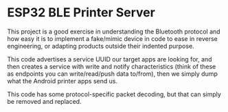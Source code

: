 # ESP32 BLE Printer Server

This project is a good exercise in understanding the Bluetooth protocol and how easy it is to implement a fake/mimic device in code to ease in reverse engineering, or adapting products outside their indented purpose.

This code advertises a service UUID our target apps are looking for, and then creates a service with write and notify characteristics (think of these as endpoints you can write/read/push data to/from), then we simply dump what the Android printer apps send us.

This code has some protocol-specific packet decoding, but that can simply be removed and replaced.
